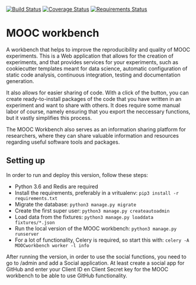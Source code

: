 [![Build Status](https://travis-ci.org/MOOCworkbench/MOOCworkbench.svg?branch=master)](https://travis-ci.org/MOOCworkbench/MOOCworkbench)
[![Coverage Status](https://coveralls.io/repos/github/MOOCworkbench/MOOCworkbench/badge.svg?branch=master)](https://coveralls.io/github/MOOCworkbench/MOOCworkbench?branch=master)
[![Requirements Status](https://requires.io/github/MOOCworkbench/MOOCworkbench/requirements.svg?branch=master)](https://requires.io/github/MOOCworkbench/MOOCworkbench/requirements/?branch=master)

# MOOC workbench
A workbench that helps to improve the reproducibility and quality of MOOC experiments. This is a Web application that allows for the creation of experiments, and that provides services for your experiments, such as cookiecutter templates meant for data science, automatic configuration of static code analysis, continuous integration, testing and documentation generation.

It also allows for easier sharing of code. With a click of the button, you can create ready-to-install packages of the code that you have written in an experiment and want to share with others. It does require some manual labor of course, namely ensuring that you export the neccessary functions, but it vastly simplifies this process.

The MOOC Workbench also serves as an information sharing platform for researchers, where they can share valuable information and resources regarding useful software tools and packages.

## Setting up
In order to run and deploy this version, follow these steps:
- Python 3.6 and Redis are required
- Install the requirements, preferably in a vritualenv: `pip3 install -r requirements.txt`
- Migrate the database: `python3 manage.py migrate`
- Create the first super user: `python3 manage.py createautoadmin`
- Load data from the fixtures: `python3 manage.py loaddata fixtures/*.json`
- Run the local version of the MOOC workbench: `python3 manage.py runserver`
- For a lot of functionality, Celery is required, so start this with: `celery -A MOOCworkbench worker -l info`

After running the version, in order to use the social functions, you need to go to /admin and add a Social application. At least create a social app for GitHub and enter your Client ID en Client Secret key for the MOOC workbench to be able to use GitHub functionality.
